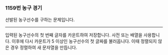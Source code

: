 ### 1159번 농구 경기

선발된 농구선수를 구하는 문제입니다.

---

입력된 농구선수의 첫 번째 글자를 카운트하여 저장합니다. 사전 또는 배열을 사용합니다. 이후에 다시 카운트가 5 이상인 농구선수의 첫 글짜를 불러옵니다. 이때 정렬되지 않은 경우 정렬하여 새 문자열을 만듭니다.